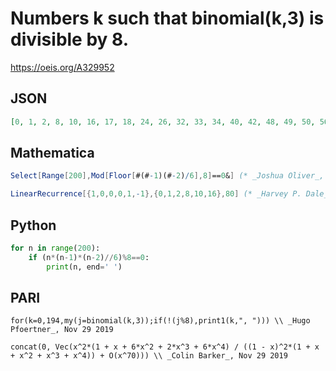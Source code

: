 # Numbers k such that binomial\(k,3\) is divisible by 8\.
https://oeis.org/A329952
## JSON
```JSON
[0, 1, 2, 8, 10, 16, 17, 18, 24, 26, 32, 33, 34, 40, 42, 48, 49, 50, 56, 58, 64, 65, 66, 72, 74, 80, 81, 82, 88, 90, 96, 97, 98, 104, 106, 112, 113, 114, 120, 122, 128, 129, 130, 136, 138, 144, 145, 146, 152, 154, 160, 161, 162, 168, 170, 176, 177, 178, 184, 186, 192, 193, 194]
```
## Mathematica
```Mathematica
Select[Range[200],Mod[Floor[#(#-1)(#-2)/6],8]==0&] (* _Joshua Oliver_, Nov 26 2019 *)
```
```Mathematica
LinearRecurrence[{1,0,0,0,1,-1},{0,1,2,8,10,16},80] (* _Harvey P. Dale_, Jul 03 2022 *)
```
## Python
```Python
for n in range(200):
    if (n*(n-1)*(n-2)//6)%8==0:
        print(n, end=' ')
```
## PARI
```PARI
for(k=0,194,my(j=binomial(k,3));if(!(j%8),print1(k,", "))) \\ _Hugo Pfoertner_, Nov 29 2019
```
```PARI
concat(0, Vec(x^2*(1 + x + 6*x^2 + 2*x^3 + 6*x^4) / ((1 - x)^2*(1 + x + x^2 + x^3 + x^4)) + O(x^70))) \\ _Colin Barker_, Nov 29 2019
```

